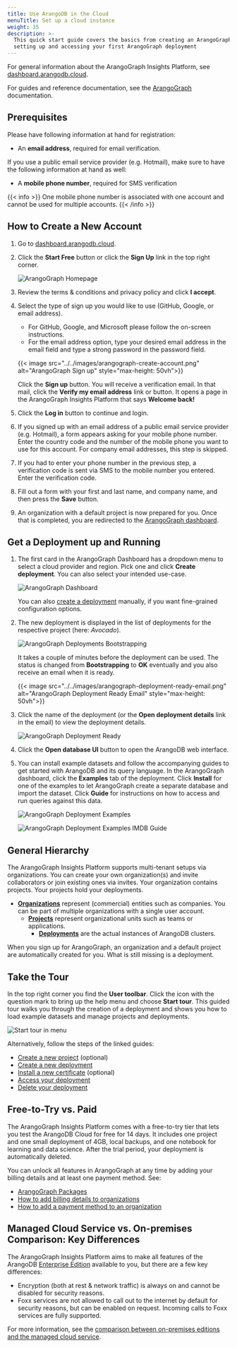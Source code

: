 ```yaml
---
title: Use ArangoDB in the Cloud
menuTitle: Set up a cloud instance
weight: 35
description: >-
  This quick start guide covers the basics from creating an ArangoGraph account to
  setting up and accessing your first ArangoGraph deployment
---
```

For general information about the ArangoGraph Insights Platform, see
[dashboard.arangodb.cloud](https://dashboard.arangodb.cloud/home?utm_source=docs&utm_medium=cluster_pages&utm_campaign=docs_traffic).

For guides and reference documentation, see the [ArangoGraph](../arangograph/_index.md) documentation.

## Prerequisites

Please have following information at hand for registration:

- An **email address**, required for email verification.

If you use a public email service provider (e.g. Hotmail), make sure to have
the following information at hand as well:

- A **mobile phone number**, required for SMS verification

{{< info >}}
One mobile phone number is associated with one account and cannot be
used for multiple accounts.
{{< /info >}}

## How to Create a New Account

1. Go to [dashboard.arangodb.cloud](https://dashboard.arangodb.cloud/home?utm_source=docs&utm_medium=cluster_pages&utm_campaign=docs_traffic).
2. Click the __Start Free__ button or click the __Sign Up__ link in the top
   right corner.

   ![ArangoGraph Homepage](../../images/arangograph-homepage.png)

3. Review the terms & conditions and privacy policy and click __I accept__.
4. Select the type of sign up you would like to use (GitHub, Google, or
   email address).
   - For GitHub, Google, and Microsoft please follow the on-screen instructions.
   - For the email address option, type your desired email address in the
     email field and type a strong password in the password field.

   {{< image src="../../images/arangograph-create-account.png" alt="ArangoGraph Sign up" style="max-height: 50vh">}}

   Click the __Sign up__ button. You will receive a verification email. In that
   mail, click the __Verify my email address__ link or button.
   It opens a page in the ArangoGraph Insights Platform that says __Welcome back!__
5. Click the __Log in__ button to continue and login.
6. If you signed up with an email address of a public email service provider (e.g. Hotmail),
   a form appears asking for your mobile phone number. Enter the country code
   and the number of the mobile phone you want to use for this account.
   For company email addresses, this step is skipped.
7. If you had to enter your phone number in the previous step, a verification
   code is sent via SMS to the mobile number you entered. Enter the
   verification code.
8. Fill out a form with your first and last name, and company
   name, and then press the __Save__ button.
9. An organization with a default project is now prepared for you.
   Once that is completed, you are redirected to the
   [ArangoGraph dashboard](https://dashboard.arangodb.cloud/home?utm_source=docs&utm_medium=cluster_pages&utm_campaign=docs_traffic).

## Get a Deployment up and Running

1. The first card in the ArangoGraph Dashboard has a dropdown menu to select a cloud
   provider and region. Pick one and click __Create deployment__. You can also select
   your intended use-case.

   ![ArangoGraph Dashboard](../../images/arangograph-dashboard-free-tier.png)

   You can also [create a deployment](../arangograph/deployments/_index.md#how-to-create-a-new-deployment)
   manually, if you want fine-grained configuration options.
2. The new deployment is displayed in the list of deployments for the 
   respective project (here: _Avocado_).

   ![ArangoGraph Deployments Bootstrapping](../../images/arangograph-deployments-bootstrapping.png)

   It takes a couple of minutes before the deployment can be used. The status
   is changed from __Bootstrapping__ to __OK__ eventually and you also
   receive an email when it is ready.

   {{< image src="../../images/arangograph-deployment-ready-email.png" alt="ArangoGraph Deployment Ready Email" style="max-height: 50vh">}}

3. Click the name of the deployment (or the __Open deployment details__ link in
   the email) to view the deployment details.

   ![ArangoGraph Deployment Ready](../../images/arangograph-deployment-ready.png)

4. Click the __Open database UI__ button to open the ArangoDB web interface.

5. You can install example datasets and follow the accompanying guides to get
   started with ArangoDB and its query language. In the ArangoGraph dashboard, click
   the __Examples__ tab of the deployment. Click __Install__ for one of the
   examples to let ArangoGraph create a separate database and import the dataset.
   Click __Guide__ for instructions on how to access and run queries against
   this data.

   ![ArangoGraph Deployment Examples](../../images/arangograph-deployment-examples.png)

   ![ArangoGraph Deployment Examples IMDB Guide](../../images/arangograph-deployment-examples-imdb-guide.png)

## General Hierarchy

The ArangoGraph Insights Platform supports multi-tenant setups via organizations.
You can create your own organization(s) and invite collaborators or join
existing ones via invites. Your organization contains projects.
Your projects hold your deployments.

- [**Organizations**](../arangograph/organizations/_index.md)
  represent (commercial) entities such as companies.
  You can be part of multiple organizations with a single user account.
  - [**Projects**](../arangograph/projects.md)
    represent organizational units such as teams or applications.
    - [**Deployments**](../arangograph/deployments/_index.md)
      are the actual instances of ArangoDB clusters.

When you sign up for ArangoGraph, an organization and a default project are
automatically created for you. What is still missing is a deployment.

## Take the Tour

In the top right corner you find the __User toolbar__. Click the icon with the
question mark to bring up the help menu and choose __Start tour__. This guided
tour walks you through the creation of a deployment and shows you how to load
example datasets and manage projects and deployments.

![Start tour in menu](../../images/arangograph-tour-start.png)

Alternatively, follow the steps of the linked guides:
- [Create a new project](../arangograph/projects.md#how-to-create-a-new-project) (optional)
- [Create a new deployment](../arangograph/deployments/_index.md#how-to-create-a-new-deployment)
- [Install a new certificate](../arangograph/security-and-access-control/x-509-certificates.md) (optional)
- [Access your deployment](../arangograph/deployments/_index.md#how-to-access-your-deployment)
- [Delete your deployment](../arangograph/deployments/_index.md#how-to-delete-a-deployment)

## Free-to-Try vs. Paid

The ArangoGraph Insights Platform comes with a free-to-try tier that lets you test
the ArangoDB Cloud for free for 14 days. It includes one project and one small
deployment of 4GB, local backups, and one notebook for learning and data science.
After the trial period, your deployment is automatically deleted.

You can unlock all features in ArangoGraph at any time by adding 
your billing details and at least one payment method. See:
- [ArangoGraph Packages](../arangograph/organizations/_index.md#arangograph-packages)
- [How to add billing details to organizations](../arangograph/organizations/billing.md#how-to-add-billing-details)
- [How to add a payment method to an organization](../arangograph/organizations/billing.md#how-to-add-a-payment-method)

## Managed Cloud Service vs. On-premises Comparison: Key Differences

The ArangoGraph Insights Platform aims to make all features of the ArangoDB
[Enterprise Edition](../about-arangodb/features/enterprise-edition.md) available to you, but
there are a few key differences:

- Encryption (both at rest & network traffic) is always on and cannot be
  disabled for security reasons.
- Foxx services are not allowed to call out to the internet by default for
  security reasons, but can be enabled on request.
  Incoming calls to Foxx services are fully supported.

For more information, see the [comparison between on-premises editions and the managed cloud service](https://www.arangodb.com/subscriptions/).
